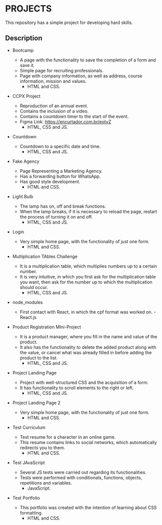 # PROJECTS

This repository has a simple project for developing hard skills.

## Description

- Bootcamp
    - A page with the functionality to save the completion of a form and save it.
    - Simple page for recruiting professionals.
    - Page with company information, as well as address, course information, mission and values.
        - HTML and CSS.

- CCPX Project
    - Reproduction of an annual event.
    - Contains the inclusion of a video.
    - Contains a countdown timer to the start of the event.
    - Figma Link: https://encurtador.com.br/eotyZ
        - HTML, CSS and JS.

- Countdown
    - Countdown to a specific date and time.
        - HTML, CSS and JS.

- Fake Agency
    - Page Representing a Marketing Agency.
    - Has a forwarding button for WhatsApp.
    - Has good style development.
        - HTML and CSS.

- Light Bulb
    - The lamp has on, off and break functions.
    - When the lamp breaks, if it is necessary to reload the page, restart the process of turning it on and off.
        - HTML, CSS and JS.

- Login
    - Very simple home page, with the functionality of just one form.
        - HTML and CSS.

- Multiplication TAbles Challenge
    - It is a multiplication table, which multiplies numbers up to a certain number.
    - It is very intuitive, in which you first ask for the multiplication table you want, then ask for the number up to which the multiplication should occur.
        - HTML, CSS and JS.

- node_modules
    - First contact with React, in which the cpf format was worked on.
        -React.js

- Product Registration MIni-Project
    - It is a product manager, where you fill in the name and value of the product.
    - It also has the functionality to delete the added product along with the value, or cancel what was already filled in before adding the product to the list.
        - HTML, CSS and JS.

- Project Landing Page
    - Project with well-structured CSS and the acquisition of a form.
    - It has functionality to scroll elements to the right or left.
        - HTML, CSS and JS.

- Project Landing Page 2
    - Very simple home page, with the functionality of just one form.
        - HTML and CSS.

- Test Curriculum
    - Test resume for a character in an online game.
    - This resume contains links to social networks, which automatically redirects you to them.
        - HTML and CSS.

- Test JAvaScript
    - Several JS tests were carried out regarding its functionalities.
    - Tests were performed with conditionals, functions, objects, repetitions and variables.
        - JavaScript.

- Test Portfolio
    - This portfolio was created with the intention of learning about CSS formatting.
        - HTML and CSS.
